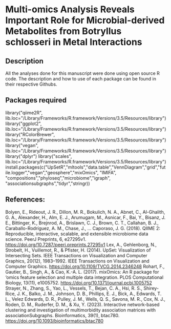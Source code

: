 # Multi-omics Analysis Reveals Important Role for Microbial-derived Metabolites from Botryllus schlosseri in Metal Interactions

## Description
All the analyses done for this manuscript were done using open source R code.
The description and how to use of each package can be found in their respective Githubs.

## Packages required
library("qiime2R", lib.loc="/Library/Frameworks/R.framework/Versions/3.5/Resources/library")
library("ggplot2", lib.loc="/Library/Frameworks/R.framework/Versions/3.5/Resources/library")
library("RColorBrewer", lib.loc="/Library/Frameworks/R.framework/Versions/3.5/Resources/library")
library("vegan", lib.loc="/Library/Frameworks/R.framework/Versions/3.5/Resources/library")
library("dplyr")
library("scales", lib.loc="/Library/Frameworks/R.framework/Versions/3.5/Resources/library")
install.packages(c("UpSetR","mltools","data.table","VennDiagram","grid","futile.logger","vegan","geosphere","mixOmics", "IMIFA", "compositions","phyloseq","microbiome","igraph", "associationsubgraphs","tidyr","stringr))

## References:
Bolyen, E., Rideout, J. R., Dillon, M. R., Bokulich, N. A., Abnet, C., Al-Ghalith, G. A., Alexander, H., Alm, E. J., Arumugam, M., Asnicar, F., Bai, Y., Bisanz, J. E., Bittinger, K., Brejnrod, A., Brislawn, C. J., Brown, C. T., Callahan, B. J., Caraballo-Rodríguez, A. M., Chase, J., … Caporaso, J. G. (2018). QIIME 2: Reproducible, interactive, scalable, and extensible microbiome data science. PeerJ Preprints, 6, e27295v1. https://doi.org/10.7287/peerj.preprints.27295v1
Lex, A., Gehlenborg, N., Strobelt, H., Vuillemot, R., & Pfister, H. (2014). UpSet: Visualization of Intersecting Sets. IEEE Transactions on Visualization and Computer Graphics, 20(12), 1983–1992. IEEE Transactions on Visualization and Computer Graphics. https://doi.org/10.1109/TVCG.2014.2346248
Rohart, F., Gautier, B., Singh, A., & Cao, K.-A. L. (2017). mixOmics: An R package for ‘omics feature selection and multiple data integration. PLOS Computational Biology, 13(11), e1005752. https://doi.org/10.1371/journal.pcbi.1005752
Strayer, N., Zhang, S., Yao, L., Vessels, T., Bejan, C. A., Hsi, R. S., Shirey-Rice, J. K., Balko, J. M., Johnson, D. B., Phillips, E. J., Bick, A., Edwards, T. L., Velez Edwards, D. R., Pulley, J. M., Wells, Q. S., Savona, M. R., Cox, N. J., Roden, D. M., Ruderfer, D. M., & Xu, Y. (2023). Interactive network-based clustering and investigation of multimorbidity association matrices with associationSubgraphs. Bioinformatics, 39(1), btac780. https://doi.org/10.1093/bioinformatics/btac780


